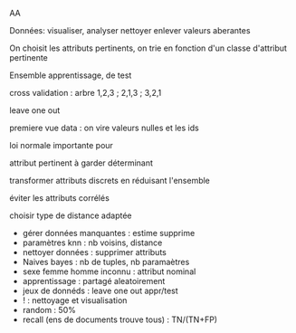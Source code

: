 AA

Données: visualiser, analyser nettoyer enlever valeurs aberantes

On choisit les attributs pertinents, on trie en fonction d'un classe d'attribut pertinente

Ensemble apprentissage, de test

cross validation : arbre 1,2,3 ; 2,1,3 ; 3,2,1

leave one out

premiere vue data : on vire valeurs nulles et les ids 

loi normale importante pour

attribut pertinent à garder déterminant

transformer attributs discrets en réduisant l'ensemble

éviter les attributs corrélés

choisir type de distance adaptée

- gérer données manquantes : estime supprime
- paramètres knn : nb voisins, distance
- nettoyer données : supprimer attributs
- Naives bayes : nb de tuples, nb paramaètres
- sexe femme homme inconnu : attribut nominal
- apprentissage : partagé aleatoirement
- jeux de donnéds : leave one out appr/test
- ! : nettoyage et visualisation
- random : 50%
- recall (ens de documents trouve tous) : TN/(TN+FP)